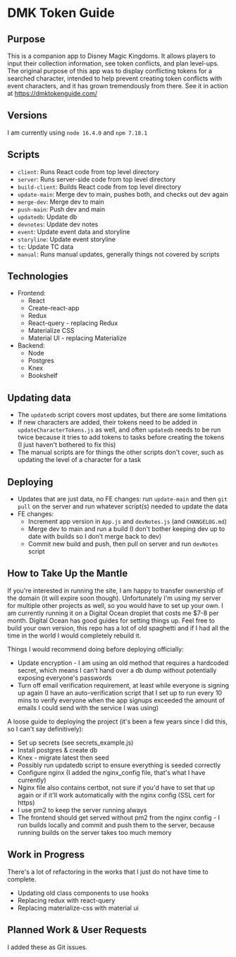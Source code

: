 # DMK Token Guide

## Purpose

This is a companion app to Disney Magic Kingdoms. It allows players to input their collection information, see token conflicts, and plan level-ups. The original purpose of this app was to display conflicting tokens for a searched character, intended to help prevent creating token conflicts with event characters, and it has grown tremendously from there. See it in action at https://dmktokenguide.com/

## Versions

I am currently using `node 16.4.0` and `npm 7.18.1`

## Scripts

-   `client`: Runs React code from top level directory
-   `server`: Runs server-side code from top level directory
-   `build-client`: Builds React code from top level directory
-   `update-main`: Merge dev to main, pushes both, and checks out dev again
-   `merge-dev`: Merge dev to main
-   `push-main`: Push dev and main
-   `updatedb`: Update db
-   `devnotes`: Update dev notes
-   `event`: Update event data and storyline
-   `storyline`: Update event storyline
-   `tc`: Update TC data
-   `manual`: Runs manual updates, generally things not covered by scripts

## Technologies

-   Frontend:
    -   React
    -   Create-react-app
    -   Redux
    -   React-query - replacing Redux
    -   Materialize CSS
    -   Material UI - replacing Materialize
-   Backend:
    -   Node
    -   Postgres
    -   Knex
    -   Bookshelf

## Updating data

-   The `updatedb` script covers most updates, but there are some limitations
-   If new characters are added, their tokens need to be added in `updateCharacterTokens.js` as well, and often `updatedb` needs to be run twice because it tries to add tokens to tasks before creating the tokens (I just haven't bothered to fix this)
-   The manual scripts are for things the other scripts don't cover, such as updating the level of a character for a task

## Deploying

-   Updates that are just data, no FE changes: run `update-main` and then `git pull` on the server and run whatever script(s) needed to update the data
-   FE changes:
    -   Increment app version in `App.js` and `devNotes.js` (and `CHANGELOG.md`)
    -   Merge dev to main and run a build (I don't bother keeping dev up to date with builds so I don't merge back to dev)
    -   Commit new build and push, then pull on server and run `devNotes` script

## How to Take Up the Mantle

If you're interested in running the site, I am happy to transfer ownership of the domain (it will expire soon though). Unfortunately I'm using my server for multiple other projects as well, so you would have to set up your own. I am currently running it on a Digital Ocean droplet that costs me $7-8 per month. Digital Ocean has good guides for setting things up. Feel free to build your own version, this repo has a lot of old spaghetti and if I had all the time in the world I would completely rebuild it.

Things I would recommend doing before deploying officially:

-   Update encryption - I am using an old method that requires a hardcoded secret, which means I can't hand over a db dump without potentially exposing everyone's passwords
-   Turn off email verification requirement, at least while everyone is signing up again (I have an auto-verification script that I set up to run every 10 mins to verify everyone when the app signups exceeded the amount of emails I could send with the service I was using)

A loose guide to deploying the project (it's been a few years since I did this, so I can't say definitively):

-   Set up secrets (see secrets_example.js)
-   Install postgres & create db
-   Knex - migrate latest then seed
-   Possibly run updatedb script to ensure everything is seeded correctly
-   Configure nginx (I added the nginx_config file, that's what I have currently)
-   Nginx file also contains certbot, not sure if you'd have to set that up again or if it'll work automatically with the nginx config (SSL cert for https)
-   I use pm2 to keep the server running always
-   The frontend should get served without pm2 from the nginx config - I run builds locally and commit and push them to the server, because running builds on the server takes too much memory

## Work in Progress

There's a lot of refactoring in the works that I just do not have time to complete.

-   Updating old class components to use hooks
-   Replacing redux with react-query
-   Replacing materialize-css with material ui

## Planned Work & User Requests

I added these as Git issues.
